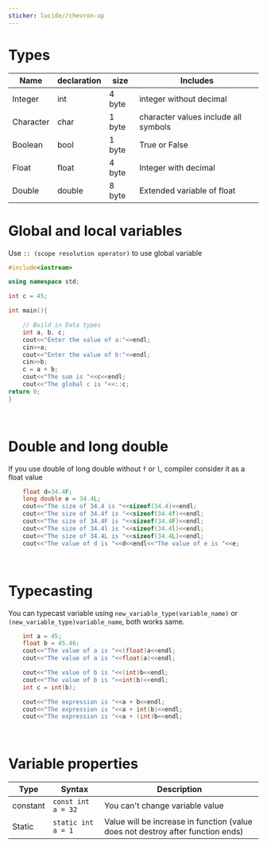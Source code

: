```yaml
---
sticker: lucide//chevron-up
---
```

# Types

| Name      | declaration | size   | Includes                             |
| --------- | ----------- | ------ | ------------------------------------ |
| Integer   | int         | 4 byte | integer without decimal              |
| Character | char        | 1 byte | character values include all symbols |
| Boolean   | bool        | 1 byte | True or False                        |
| Float     | float       | 4 byte | Integer with decimal                 |
| Double    | double      | 8 byte | Extended variable of float           |
# Global and local variables

Use `:: (scope resolution operator)` to use global variable

```cpp
#include<iostream>

using namespace std;

int c = 45;

int main(){

    // Build in Data types
    int a, b, c;
    cout<<"Enter the value of a:"<<endl;
    cin>>a;
    cout<<"Enter the value of b:"<<endl;
    cin>>b;
    c = a + b;
    cout<<"The sum is "<<c<<endl;
    cout<<"The global c is "<<::c;
return 0;
}
```

</br>

# Double and long double

If you use double of long double without `f` or `l`, compiler consider it as a float value

```cpp
    float d=34.4F;
    long double e = 34.4L;
    cout<<"The size of 34.4 is "<<sizeof(34.4)<<endl;
    cout<<"The size of 34.4f is "<<sizeof(34.4f)<<endl;
    cout<<"The size of 34.4F is "<<sizeof(34.4F)<<endl;
    cout<<"The size of 34.4l is "<<sizeof(34.4l)<<endl;
    cout<<"The size of 34.4L is "<<sizeof(34.4L)<<endl;
    cout<<"The value of d is "<<d<<endl<<"The value of e is "<<e;
```

</br>

# Typecasting

You can typecast variable using `new_variable_type(variable_name)` or `(new_variable_type)variable_name`, both works same.

```cpp
    int a = 45;
    float b = 45.46;
    cout<<"The value of a is "<<(float)a<<endl;
    cout<<"The value of a is "<<float(a)<<endl;

    cout<<"The value of b is "<<(int)b<<endl;
    cout<<"The value of b is "<<int(b)<<endl;
    int c = int(b);

    cout<<"The expression is "<<a + b<<endl;
    cout<<"The expression is "<<a + int(b)<<endl;
    cout<<"The expression is "<<a + (int)b<<endl;
```

</br>

# Variable properties

| Type     | Syntax             | Description                                                                     |
| -------- | ------------------ | ------------------------------------------------------------------------------- |
| constant | `const int a = 32` | You can't change variable value                                                 |
| Static   | `static int a = 1` | Value will be increase in function (value does not destroy after function ends) |

<br>
